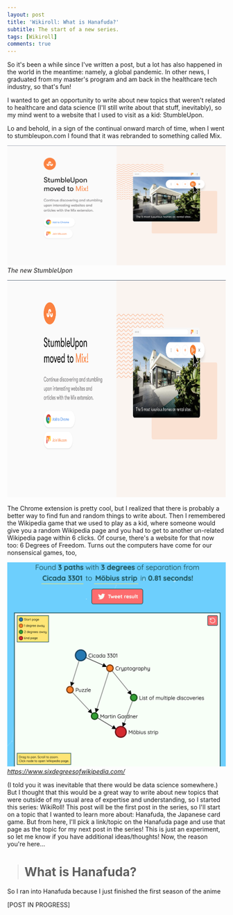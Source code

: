 ```yaml
---
layout: post
title: 'Wikiroll: What is Hanafuda?'
subtitle: The start of a new series.
tags: [Wikiroll]
comments: true
---
```


So it's been a while since I've written a post, but a lot has also happened in the world in the meantime: namely, a global pandemic. In other news, I graduated from my master's program and am back in the healthcare tech industry, so that's fun!

I wanted to get an opportunity to write about new topics that weren't related to healthcare and data science (I'll still write about that stuff, inevitably), so my mind went to a website that I used to visit as a kid: StumbleUpon.

Lo and behold, in a sign of the continual onward march of time, when I went to stumbleupon.com I found that it was rebranded to something called Mix.

![Mix](/img/mix.png)*The new StumbleUpon*

<img src=/img/mix.png width="1000" height="500"/>

The Chrome extension is pretty cool, but I realized that there is probably a better way to find fun and random things to write about. Then I remembered the Wikipedia game that we used to play as a kid, where someone would give you a random Wikipedia page and you had to get to another un-related Wikipedia page within 6 clicks. Of course, there's a website for that now too: 6 Degrees of Freedom. Turns out the computers have come for our nonsensical games, too,

![Six Degrees of Wikipedia](/img/six_degrees.png)*https://www.sixdegreesofwikipedia.com/*

(I told you it was inevitable that there would be data science somewhere.) But I thought that this would be a great way to write about new topics that were outside of my usual area of expertise and understanding, so I started this series: WikiRoll! This post will be the first post in the series, so I'll start on a topic that I wanted to learn more about: Hanafuda, the Japanese card game. But from here, I'll pick a link/topic on the Hanafuda page and use that page as the topic for my next post in the series! This is just an experiment, so let me know if you have additional ideas/thoughts! Now, the reason you're here...

> # What is Hanafuda?

So I ran into Hanafuda because I just finished the first season of the anime 

[POST IN PROGRESS]




